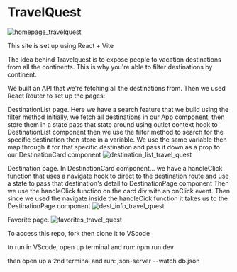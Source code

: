 # TravelQuest

![homepage_travelquest](https://github.com/jerrizzy/travel-quest/assets/37149800/cbcec719-4747-48d4-90d9-5e83aaca938f)

This site is set up using React + Vite

The idea behind Travelquest is to expose people to vacation destinations from all the continents.
This is why you're able to filter destinations by continent.

We built an API that we're fetching all the destinations from. 
Then we used React Router to set up the pages:

DestinationList page.
Here we have a search feature that we build using the filter method
Initially, we fetch all destinations in our App component, then store them in a state
pass that state around using outlet context hook to DestinationList component
then we use the filter method to search for the specific destination then store in a variable.
We use the same variable then map through it for that specific destination and pass it down as a prop to our DestinationCard component
![destination_list_travel_quest](https://github.com/jerrizzy/travel-quest/assets/37149800/2a7b3aa9-eedf-4baa-92e9-678b8340fb80)

Destination page.
In DestinationCard component...
we have a handleClick function that uses a navigate hook to direct to the destination route and use a state to pass that destination's detail to DestinationPage component
Then we use the handleClick function on the card div with an onClick event. Then since we used the navigate inside the handleCick function it takes us to the DestinationPage component
![dest_info_travel_quest](https://github.com/jerrizzy/travel-quest/assets/37149800/07f070e3-3a8a-4d3c-8df6-1d659f847474)

Favorite page.
![favorites_travel_quest](https://github.com/jerrizzy/travel-quest/assets/37149800/f4792db7-ff4d-4a6a-89d7-d32fea3fe569)


To access this repo, fork then clone it to VScode

to run in VScode, open up terminal and run:
npm run dev

then open up a 2nd terminal and run:
json-server --watch db.json
